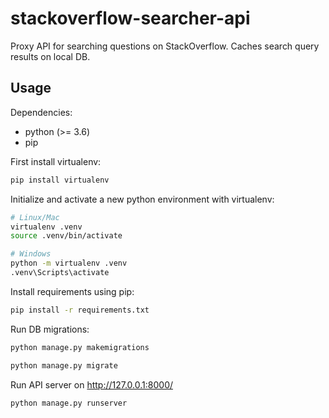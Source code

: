 # stackoverflow-searcher-api

Proxy API for searching questions on StackOverflow. Caches search query results on local DB.

## Usage

Dependencies:

- python (>= 3.6)
- pip

First install virtualenv:

```sh
pip install virtualenv
```

Initialize and activate a new python environment with virtualenv:

```sh
# Linux/Mac
virtualenv .venv
source .venv/bin/activate

# Windows
python -m virtualenv .venv
.venv\Scripts\activate
```

Install requirements using pip:

```sh
pip install -r requirements.txt
```

Run DB migrations:

```sh
python manage.py makemigrations

python manage.py migrate
```

Run API server on http://127.0.0.1:8000/

```sh
python manage.py runserver
```

